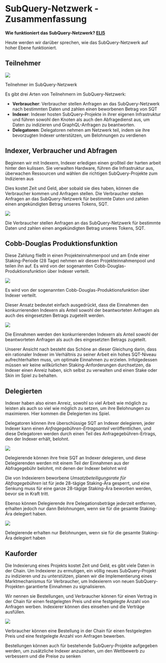 # SubQuery-Netzwerk - Zusammenfassung

**Wie funktioniert das SubQuery-Netzwerk? [ELI5](https://www.dictionary.com/e/slang/eli5/#:~:text=ELI5%20stands%20for%20the%20phrase,naive%20understanding%20of%20the%20issue.)**

Heute werden wir darüber sprechen, wie das SubQuery-Netzwerk auf hoher Ebene funktioniert.

## Teilnehmer

![](https://miro.medium.com/max/1400/1*9993cakplwupZC5tbUv3vA.png)

Teilnehmer im SubQuery-Netzwerk

Es gibt drei Arten von Teilnehmern im SubQuery-Netzwerk:

- **Verbraucher**: Verbraucher stellen Anfragen an das SubQuery-Netzwerk nach bestimmten Daten und zahlen einen beworbenen Betrag von SQT
- **Indexer**: Indexer hosten SubQuery-Projekte in ihrer eigenen Infrastruktur und führen sowohl den Knoten als auch den Abfragedienst aus, um Daten zu indizieren und GraphQL-Anfragen zu beantworten.
- **Delegatoren**: Delegatoren nehmen am Netzwerk teil, indem sie ihre bevorzugten Indexer unterstützen, um Belohnungen zu verdienen

## Indexer, Verbraucher und Abfragen

Beginnen wir mit Indexern, Indexer erledigen einen großteil der harten arbeit hinter den kulissen. Sie verwalten Hardware, führen die Infrastruktur aus, überwachen Ressourcen und wählen die richtigen SubQuery-Projekte zum Indizieren aus

Dies kostet Zeit und Geld, aber sobald sie dies haben, können die Verbraucher kommen und Anfragen stellen. Die Verbraucher stellen Anfragen an das SubQuery-Netzwerk für bestimmte Daten und zahlen einen angekündigten Betrag unseres Tokens, SQT.

![](https://miro.medium.com/max/1400/1*dKLkzSc2uXYaPW_IXUxstQ.png)

Die Verbraucher stellen Anfragen an das SubQuery-Netzwerk für bestimmte Daten und zahlen einen angekündigten Betrag unseres Tokens, SQT.

## Cobb-Douglas Produktionsfunktion

Diese Zahlung fließt in einen Projekteinnahmenpool und am Ende einer Staking-Periode (28 Tage) nehmen wir diesen Projekteinnahmenpool und teilen ihn auf. Es wird von der sogenannten Cobb-Douglas-Produktionsfunktion über Indexer verteilt.

![](https://miro.medium.com/max/1400/1*E-W7o7cWoclxHb8rXAMdpA.png)

Es wird von der sogenannten Cobb-Douglas-Produktionsfunktion über Indexer verteilt.

Dieser Ansatz bedeutet einfach ausgedrückt, dass die Einnahmen den konkurrierenden Indexern als Anteil sowohl der beantworteten Anfragen als auch des eingesetzten Betrags zugeteilt werden.

![](https://miro.medium.com/max/1400/1*VhDu2BGDxd3ob7z9XkoOXA.png)

Die Einnahmen werden den konkurrierenden Indexern als Anteil sowohl der beantworteten Anfragen als auch des eingesetzten Betrags zugeteilt.

Unserer Ansicht nach besteht das Schöne an dieser Gleichung darin, dass ein rationaler Indexer im Verhältnis zu seiner Arbeit ein hohes SQT-Niveau aufrechterhalten muss, um optimale Einnahmen zu erzielen. Infolgedessen müssen wir keine willkürlichen Staking-Anforderungen durchsetzen, da Indexer einen Anreiz haben, sich selbst zu verwalten und einen Stake oder Skin im Spiel zu behalten.

## Delegierten

Indexer haben also einen Anreiz, sowohl so viel Arbeit wie möglich zu leisten als auch so viel wie möglich zu setzen, um ihre Belohnungen zu maximieren. Hier kommen die Delegierten ins Spiel.

Delegatoren können ihre überschüssige SQT an Indexer delegieren, jeder Indexer kann einen _Anfragegebühren-Ertragsanteil_ veröffentlichen, und diese Delegatoren werden durch einen Teil des Anfragegebühren-Ertrags, den der Indexer erhält, belohnt.

![](https://miro.medium.com/max/1400/1*YoN7PV7h3a2nAFN-ODqILg.png)

Delegierende können ihre freie SQT an Indexer delegieren, und diese Delegierenden werden mit einem Teil der Einnahmen aus der Abfragegebühr belohnt, mit denen der Indexer belohnt wird

Die von Indexierern beworbene _Umsatzbeteiligungsrate für Abfragegebühren_ ist für jede 28-tägige Staking-Ära gesperrt, und eine Senkung muss für eine ganze 28-tägige Staking-Ära beworben werden, bevor sie in Kraft tritt.

Ebenso können Delegierende ihre Delegationsbeträge jederzeit entfernen, erhalten jedoch nur dann Belohnungen, wenn sie für die gesamte Staking-Ära delegiert haben.

![](https://miro.medium.com/max/1400/0*we0k4A07pbj86COZ)

Delegierende erhalten nur Belohnungen, wenn sie für die gesamte Staking-Ära delegiert haben

## Kauforder

Die Indexierung eines Projekts kostet Zeit und Geld, es gibt viele Daten in der Chain. Um Indexierer zu ermutigen, ein völlig neues SubQuery-Projekt zu indizieren und zu unterstützen, planen wir die Implementierung eines Marktmechanismus für Verbraucher, um Indexierern von neuen SubQuery-Projekten garantierte Einnahmen zu signalisieren.

Wir nennen sie Bestellungen, und Verbraucher können für einen Vertrag in der Chain für einen festgelegten Preis und eine festgelegte Anzahl von Anfragen werben. Indexierer können dies einsehen und die Verträge ausfüllen.

![](https://miro.medium.com/max/1400/1*IPtaZlt24E7h9bKNZWdSCw.png)

Verbraucher können eine Bestellung in der Chain für einen festgelegten Preis und eine festgelegte Anzahl von Anfragen bewerben.

Bestellungen können auch für bestehende SubQuery-Projekte aufgegeben werden, um zusätzliche Indexer anzuziehen, um den Wettbewerb zu verbessern und die Preise zu senken
